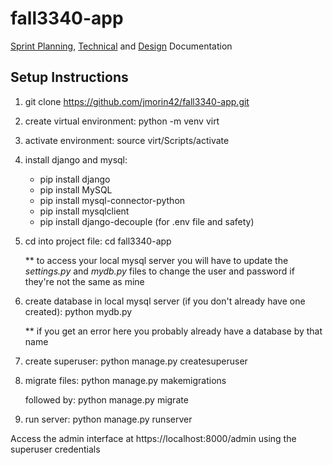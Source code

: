 # fall3340-app

[Sprint Planning](https://docs.google.com/spreadsheets/d/1Hz4CpsZgNapBO1e3kCuBihgrCgaK8QUm1_SiWbC72BM/edit?usp=sharing), [Technical](https://docs.google.com/document/d/1nES1agJkptSMXrpC6NSjp0JjgR4-98Bw/edit?usp=sharing&ouid=104017763662039089977&rtpof=true&sd=true) and [Design](https://docs.google.com/document/d/1CE0OFN7hN-9xSveZoVv2XKhH0Nn95g6IaNZLZCo5D00/edit?usp=sharing) Documentation

## Setup Instructions

1) git clone https://github.com/jmorin42/fall3340-app.git

2) create virtual environment: python -m venv virt

3) activate environment: source virt/Scripts/activate

4) install django and mysql:

	- pip install django
	- pip install MySQL
	- pip install mysql-connector-python
	- pip install mysqlclient
	- pip install django-decouple (for .env file and safety)

5) cd into project file: cd fall3340-app
   
   ** to access your local mysql server you will have to update
   the *settings.py* and *mydb.py* files to change the user and
   password if they're not the same as mine

6) create database in local mysql server (if you don't already have one created): python mydb.py

   ** if you get an error here you probably already have a database by that name

7) create superuser: python manage.py createsuperuser

8) migrate files: python manage.py makemigrations

   followed by: python manage.py migrate

10) run server: python manage.py runserver

Access the admin interface at https://localhost:8000/admin
using the superuser credentials
